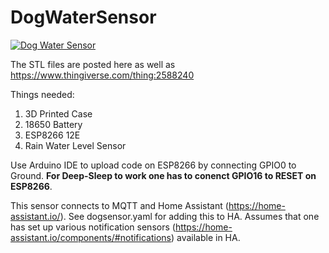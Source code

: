 # DogWaterSensor

[![Dog Water Sensor](https://img.youtube.com/vi/AfrIyBWgfdM/0.jpg)](https://www.youtube.com/watch?v=AfrIyBWgfdM)

The STL files are posted here as well as https://www.thingiverse.com/thing:2588240

Things needed:
1. 3D Printed Case
2. 18650 Battery
3. ESP8266 12E
4. Rain Water Level Sensor

Use Arduino IDE to upload code on ESP8266 by connecting GPIO0 to Ground. **For Deep-Sleep to work one has to conenct GPIO16 to RESET on ESP8266**.

This sensor connects to MQTT and Home Assistant (https://home-assistant.io/). See dogsensor.yaml for adding this to HA. Assumes that one has set up various notification sensors (https://home-assistant.io/components/#notifications) available in HA.
